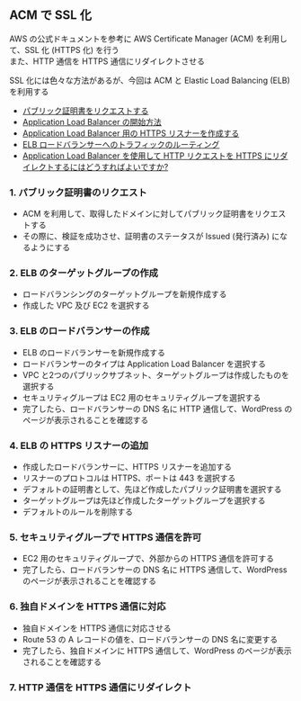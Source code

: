 ## ACM で SSL 化

AWS の公式ドキュメントを参考に AWS Certificate Manager (ACM) を利用して、SSL 化 (HTTPS 化) を行う  
また、HTTP 通信を HTTPS 通信にリダイレクトさせる

SSL 化には色々な方法があるが、今回は ACM と Elastic Load Balancing (ELB) を利用する

- [パブリック証明書をリクエストする](https://docs.aws.amazon.com/ja_jp/acm/latest/userguide/gs-acm-request-public.html)
- [Application Load Balancer の開始方法](https://docs.aws.amazon.com/ja_jp/elasticloadbalancing/latest/application/application-load-balancer-getting-started.html)
- [Application Load Balancer 用の HTTPS リスナーを作成する](https://docs.aws.amazon.com/ja_jp/elasticloadbalancing/latest/application/create-https-listener.html)
- [ELB ロードバランサーへのトラフィックのルーティング](https://docs.aws.amazon.com/ja_jp/Route53/latest/DeveloperGuide/routing-to-elb-load-balancer.html)
- [Application Load Balancer を使用して HTTP リクエストを HTTPS にリダイレクトするにはどうすればよいですか?](https://repost.aws/ja/knowledge-center/elb-redirect-http-to-https-using-alb)

### 1. パブリック証明書のリクエスト
- ACM を利用して、取得したドメインに対してパブリック証明書をリクエストする
- その際に、検証を成功させ、証明書のステータスが Issued (発行済み) になるようにする

### 2. ELB のターゲットグループの作成
- ロードバランシングのターゲットグループを新規作成する
- 作成した VPC 及び EC2 を選択する

### 3. ELB のロードバランサーの作成
- ELB のロードバランサーを新規作成する
- ロードバランサーのタイプは Application Load Balancer を選択する
- VPC と2つのパブリックサブネット、ターゲットグループは作成したものを選択する
- セキュリティグループは EC2 用のセキュリティグループを選択する
- 完了したら、ロードバランサーの DNS 名に HTTP 通信して、WordPress のページが表示されることを確認する

### 4. ELB の HTTPS リスナーの追加
- 作成したロードバランサーに、HTTPS リスナーを追加する
- リスナーのプロトコルは HTTPS、ポートは 443 を選択する
- デフォルトの証明書として、先ほど作成したパブリック証明書を選択する
- ターゲットグループは先ほど作成したターゲットグループを選択する
- デフォルトのルールを削除する

### 5. セキュリティグループで HTTPS 通信を許可
- EC2 用のセキュリティグループで、外部からの HTTPS 通信を許可する
- 完了したら、ロードバランサーの DNS 名に HTTPS 通信して、WordPress のページが表示されることを確認する

### 6. 独自ドメインを HTTPS 通信に対応
- 独自ドメインを HTTPS 通信に対応させる
- Route 53 の A レコードの値を、ロードバランサーの DNS 名に変更する
- 完了したら、独自ドメインに HTTPS 通信して、WordPress のページが表示されることを確認する

### 7. HTTP 通信を HTTPS 通信にリダイレクト
